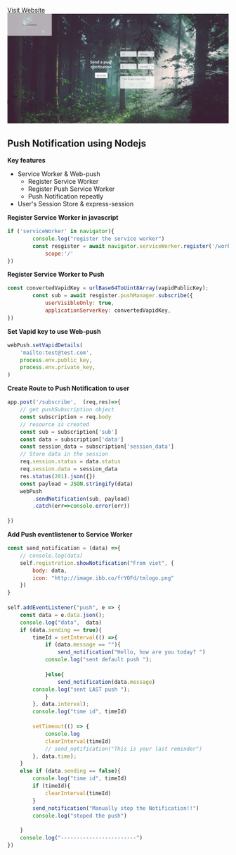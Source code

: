 [Visit Website](https://pushsendnoti.herokuapp.com/)
![](progile.png)
## Push Notification using Nodejs   
**Key features**
- Service Worker & Web-push
  - Register Service Worker
  - Register Push Service Worker
  - Push Notification repeatly
 - User's Session Store & express-session  
 
**Register Service Worker in javascript**
```javascript
if ('serviceWorker' in navigator){
        console.log("register the service worker")
        const resgister = await navigator.serviceWorker.register('/worker.js', {
            scope:'/'
})
```
**Register Service Worker to Push**
```javascript
const convertedVapidKey = urlBase64ToUint8Array(vapidPublicKey);
        const sub = await resgister.pushManager.subscribe({
            userVisibleOnly: true, 
            applicationServerKey: convertedVapidKey, 
})
```
**Set Vapid key to use Web-push**
```javascript
webPush.setVapidDetails(
    'mailto:test@test.com',
    process.env.public_key,
    process.env.private_key, 
)
```
**Create Route to Push Notification to user**
```javascript
app.post('/subscribe',  (req,res)=>{
    // get pushSubscription object
    const subscription = req.body
    // resource is created 
    const sub = subscription['sub']
    const data = subscription['data']
    const session_data = subscription['session_data']
    // Store data in the session
    req.session.status = data.status
    req.session.data = session_data
    res.status(201).json({})
    const payload = JSON.stringify(data)
    webPush
        .sendNotification(sub, payload)
        .catch(err=>console.error(err))

})
```
**Add Push eventlistener to Service Worker**
```javascript
const send_notification = (data) =>{
    // console.log(data)
    self.registration.showNotification("From viet", {
        body: data,
        icon: "http://image.ibb.co/frYOFd/tmlogo.png"
    })
}

self.addEventListener("push", e => {
    const data = e.data.json();
    console.log("data",  data)
    if (data.sending == true){
        timeId = setInterval(() =>{
            if (data.message == ""){
                send_notification("Hello, how are you today? ")
            console.log("sent default push ");

            }else{
                send_notification(data.message)
        console.log("sent LAST push ");
            }
        }, data.interval);
        console.log("time id", timeId)
        
        setTimeout(() => {
            console.log
            clearInterval(timeId)
            // send_notification("This is your last reminder")
        }, data.time);
    }
    else if (data.sending == false){
        console.log("time id", timeId)
        if (timeId){
            clearInterval(timeId)
        }
        send_notification("Manually stop the Notification!!")
        console.log("stoped the push")

    }
    console.log("------------------------")
})

```
